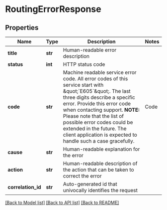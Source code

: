 # RoutingErrorResponse

## Properties
Name | Type | Description | Notes
------------ | ------------- | ------------- | -------------
**title** | **str** | Human-readable error description | 
**status** | **int** | HTTP status code | 
**code** | **str** | Machine readable service error code.  All error codes of this service start with \&quot;&#x60;E605&#x60;\&quot;. The last three digits describe a specific error. Provide this error code when contacting support.  **NOTE:** Please note that the list of possible error codes could be extended in the future. The client application is expected to handle such a case gracefully.  | Code      | Reason  | | --------- | ------- | | &#x60;E60500X&#x60; | Malformed query. Typically due to invalid values such as &#x60;transportMode&#x3D;spaceShuttle&#x60; or missing required fields. Check the error message for details. | | &#x60;E605010&#x60; | Invalid combination of vehicle options and transport mode. | | &#x60;E605011&#x60; | Invalid combination of avoid feature &#x60;difficultTurns&#x60; or &#x60;uTurns&#x60; and transport mode. Check &#x60;avoid&#x60; for details. | | &#x60;E605012&#x60; | Invalid combination of transport mode and routing mode. Check &#x60;routingMode&#x60; for a list of supported combinations. | | &#x60;E605013&#x60; | Invalid return options. Check &#x60;return&#x60; for valid combinations of values. | | &#x60;E605014&#x60; | Invalid language code. Check &#x60;lang&#x60; for details on how valid language codes look. | | &#x60;E605015&#x60; | Too many alternatives. Check &#x60;alternatives&#x60; for the maximum number of alternatives allowed. | | &#x60;E605016&#x60; | Invalid exclude countries. Check &#x60;exclude&#x60; for details. | | &#x60;E605017&#x60; | &#x60;spans&#x60; contains a value whose dependency has not been requested | | &#x60;E605018&#x60; | Invalid combination of departure and arrival time | | &#x60;E605019&#x60; | &#x60;truck[weightPerAxle]&#x60; and &#x60;truck[weightPerAxleGroup]&#x60; are incompatible | | &#x60;E605030&#x60; | Invalid EV options. Check &#x60;ev&#x60; for details on how valid EV options look. | | &#x60;E605032&#x60; | Invalid transport mode for speed cap, check &#x60;vehicle[speedCap]&#x60; for details. | | &#x60;E605033&#x60; | Invalid combination of scooter and transport mode. Check &#x60;scooter&#x60; for valid scooter transport modes. | | &#x60;E605034&#x60; | Invalid Speed Cap, check &#x60;vehicle[speedCap]&#x60; for details. | | &#x60;E605035&#x60; | MLDuration is not supported with &#x60;vehicle[speedCap]&#x60; parameter. | | &#x60;E605040&#x60; | Invalid combination of EV and transport mode. Check &#x60;ev&#x60; for details. | | &#x60;E605041&#x60; | Invalid combination of EV and routing mode. Check &#x60;ev&#x60; for details. | | &#x60;E605042&#x60; | Invalid combination of EV and alternatives. Check &#x60;ev&#x60; for details. | | &#x60;E605043&#x60; | Invalid combination of EV and avoid options. Check &#x60;ev&#x60; for details. | | &#x60;E605047&#x60; | Invalid combination of EV and arrival time. Check &#x60;ev&#x60; for details. | | &#x60;E605048&#x60; | Invalid combination of avoid feature &#x60;difficultTurns&#x60; and truck category &#x60;lightTruck&#x60;. | | &#x60;E605049&#x60; | Avoid feature &#x60;uTurns&#x60; not supported for truck category &#x60;lightTruck&#x60; or transport mode. | | &#x60;E605052&#x60; | Invalid number of trace points. Check &#x60;MatchTrace&#x60; for the minimum and maximum number of trace points allowed. | | &#x60;E605053&#x60; | Invalid Match trace via. Check &#x60;via&#x60; in &#x60;MatchTrace&#x60; for valid indexes. | | &#x60;E605054&#x60; | Too many avoid areas. Check &#x60;areas&#x60; for the maximum number of avoid areas allowed. | | &#x60;E605055&#x60; | Invalid trailer axle count. | &#x60;E605075&#x60; | Invalid customizationIndex. | | &#x60;E605101&#x60; | Credentials not allowed for calculating routes in Japan. | | &#x60;E605201&#x60; | RouteHandle not valid (anymore). (Re-)calculate route to retrieve new handle. | | &#x60;E605301&#x60; | Pedestrian options are only supported for transport mode &#x60;pedestrian&#x60;. | | &#x60;E605302&#x60; | Routing zones is not supported for transport mode &#x60;pedestrian&#x60;. | | &#x60;E605303&#x60; | Avoiding routing zones is not supported for transport mode &#x60;pedestrian&#x60;. | | &#x60;E605304&#x60; | Avoiding truck road types is not supported for transport mode &#x60;pedestrian&#x60;. | | &#x60;E605400&#x60; | Customization not supported. | | &#x60;E6055XX&#x60; | Internal server error. |  | 
**cause** | **str** | Human-readable explanation for the error | 
**action** | **str** | Human-readable description of the action that can be taken to correct the error | 
**correlation_id** | **str** | Auto-generated id that univocally identifies the request | 

[[Back to Model list]](../README.md#documentation-for-models) [[Back to API list]](../README.md#documentation-for-api-endpoints) [[Back to README]](../README.md)

